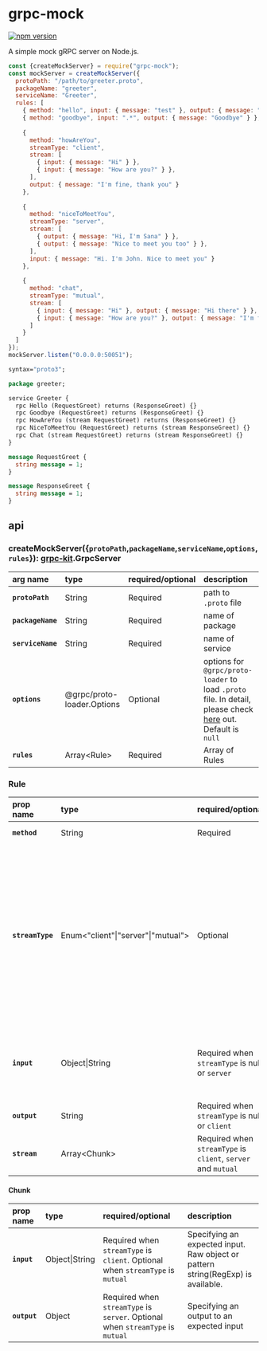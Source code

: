 # grpc-mock
[![npm version](https://badge.fury.io/js/grpc-mock.svg)](https://badge.fury.io/js/grpc-mock)

A simple mock gRPC server on Node.js.

```js
const {createMockServer} = require("grpc-mock");
const mockServer = createMockServer({
  protoPath: "/path/to/greeter.proto",
  packageName: "greeter",
  serviceName: "Greeter",
  rules: [
    { method: "hello", input: { message: "test" }, output: { message: "Hello" } },
    { method: "goodbye", input: ".*", output: { message: "Goodbye" } },
    
    {
      method: "howAreYou",
      streamType: "client",
      stream: [
        { input: { message: "Hi" } },
        { input: { message: "How are you?" } },
      ],
      output: { message: "I'm fine, thank you" }
    },
    
    {
      method: "niceToMeetYou",
      streamType: "server",
      stream: [
        { output: { message: "Hi, I'm Sana" } },
        { output: { message: "Nice to meet you too" } },
      ],
      input: { message: "Hi. I'm John. Nice to meet you" }
    },
    
    {
      method: "chat",
      streamType: "mutual",
      stream: [
        { input: { message: "Hi" }, output: { message: "Hi there" } },
        { input: { message: "How are you?" }, output: { message: "I'm fine, thank you." } },
      ]
    }
  ]
});
mockServer.listen("0.0.0.0:50051");
```

```proto
syntax="proto3";

package greeter;

service Greeter {
  rpc Hello (RequestGreet) returns (ResponseGreet) {}
  rpc Goodbye (RequestGreet) returns (ResponseGreet) {}
  rpc HowAreYou (stream RequestGreet) returns (ResponseGreet) {}
  rpc NiceToMeetYou (RequestGreet) returns (stream ResponseGreet) {}
  rpc Chat (stream RequestGreet) returns (stream ResponseGreet) {}
}

message RequestGreet {
  string message = 1;
}

message ResponseGreet {
  string message = 1;
}
```

## api
### createMockServer({`protoPath`,`packageName`,`serviceName`,`options`,`rules`}): [grpc-kit](https://github.com/YoshiyukiKato/grpc-kit).GrpcServer

|arg name|type|required/optional|description|
|:-------|:---|:----------------|:----------|
|**`protoPath`**|String|Required|path to `.proto` file|
|**`packageName`**|String|Required|name of package|
|**`serviceName`**|String|Required|name of service|
|**`options`**|@grpc/proto-loader.Options|Optional|options for `@grpc/proto-loader` to load `.proto` file. In detail, please check [here](https://github.com/grpc/grpc-node/blob/master/packages/proto-loader/README.md) out. Default is `null`|
|**`rules`**|Array\<Rule\>|Required|Array of Rules|

### Rule
|prop name|type|required/optional|description|
|:-------|:---|:----------------|:----------|
|**`method`**|String|Required|path to `.proto` file|
|**`streamType`**|Enum<"client"\|"server"\|"mutual">|Optional|Type of stream. Set `client` if only using client side stream, set `server` if only using server side stream, and set `mutual` if using both of client and server side stream. Set null/undefined if not using stream. Default is null|
|**`input`**|Object\|String|Required when `streamType` is null or `server`|Specifying an expected input. Raw object or pattern string(RegExp) is available|
|**`output`**|String|Required when `streamType` is null or `client`|Specifying an output to an expected input|
|**`stream`**|Array\<Chunk\>|Required when `streamType` is `client`, `server` and `mutual`|Array of Chunks|

#### Chunk
|prop name|type|required/optional|description|
|:-------|:---|:----------------|:----------|
|**`input`**|Object\|String|Required when `streamType` is `client`. Optional when `streamType` is `mutual`|Specifying an expected input. Raw object or pattern string(RegExp) is available.|
|**`output`**|Object|Required when `streamType` is `server`. Optional when `streamType` is `mutual`|Specifying an output to an expected input|